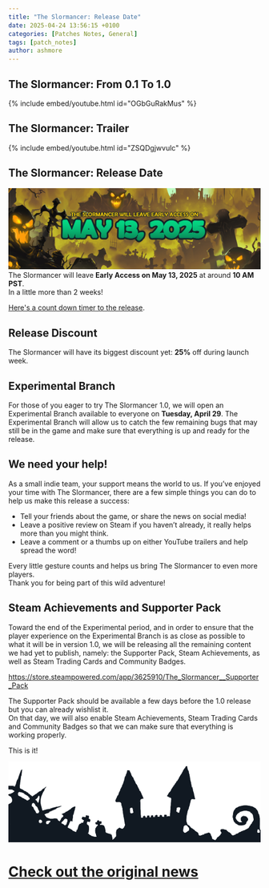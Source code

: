 ```yaml
---
title: "The Slormancer: Release Date"
date: 2025-04-24 13:56:15 +0100
categories: [Patches Notes, General]
tags: [patch_notes]
author: ashmore
---
```

The Slormancer: From 0.1 To 1.0
-------------------------------

  
{% include embed/youtube.html id="OGbGuRakMus" %}  
  
The Slormancer: Trailer
-----------------------

  
{% include embed/youtube.html id="ZSQDgjwvulc" %}  
  
The Slormancer: Release Date
----------------------------

  
![](/assets/patch_notes/619ed177db1348fd5c674a73e560c6dafeabf7b5)  
The Slormancer will leave **Early Access on May 13, 2025** at around **10 AM PST**.  
In a little more than 2 weeks!  
  
[Here's a count down timer to the release](https://countingdownto.com/?c=6242688).  
  
Release Discount
----------------

  
The Slormancer will have its biggest discount yet: **25%** off during launch week.  
  
Experimental Branch
-------------------

  
For those of you eager to try The Slormancer 1.0, we will open an Experimental Branch available to everyone on **Tuesday, April 29**. The Experimental Branch will allow us to catch the few remaining bugs that may still be in the game and make sure that everything is up and ready for the release.  
  
We need your help!
------------------

  
As a small indie team, your support means the world to us. If you’ve enjoyed your time with The Slormancer, there are a few simple things you can do to help us make this release a success:  
* Tell your friends about the game, or share the news on social media!
* Leave a positive review on Steam if you haven’t already, it really helps more than you might think.
* Leave a comment or a thumbs up on either YouTube trailers and help spread the word!

Every little gesture counts and helps us bring The Slormancer to even more players.  
Thank you for being part of this wild adventure!  
  
Steam Achievements and Supporter Pack
-------------------------------------

  
Toward the end of the Experimental period, and in order to ensure that the player experience on the Experimental Branch is as close as possible to what it will be in version 1.0, we will be releasing all the remaining content we had yet to publish, namely: the Supporter Pack, Steam Achievements, as well as Steam Trading Cards and Community Badges.  
  
<https://store.steampowered.com/app/3625910/The_Slormancer__Supporter_Pack>  
  
The Supporter Pack should be available a few days before the 1.0 release but you can already wishlist it.  
On that day, we will also enable Steam Achievements, Steam Trading Cards and Community Badges so that we can make sure that everything is working properly.  
  
This is it!  
  
![](/assets/patch_notes/ec27b2d32ec5483166a9bb8e1798f832f141510a)  
  


# <a href="https://steamstore-a.akamaihd.net/news/externalpost/steam_community_announcements/1797820624458423" target="_blank">Check out the original news</a>